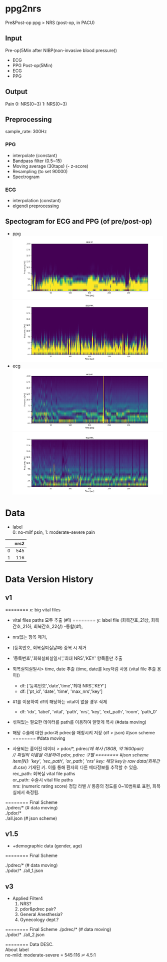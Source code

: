 # ppg2nrs
Pre&amp;Post-op ppg > NRS (post-op, in PACU)

## Input

Pre-op(5Min after NIBP(non-invasive blood pressure))
- ECG
- PPG
Post-op(5Min)
- ECG
- PPG

## Output

Pain
0: NRS(0~3)
1: NRS(0~3)

## Preprocessing

sample_rate: 300Hz

### PPG

- interpolate (constant)
- Bandpass filter (0.5~15)
- Moving average (30taps)
(- z-score)
- Resampling (to set 90000)
- Spectrogram

### ECG

- interpolation (constant)
- elgendi preprocessing

## Spectogram for ECG and PPG (of pre/post-op)

- ppg 
![](./assets/ppg_or_spec.png)
![](./assets/ppg_rec_spec.png)
- ecg
![](./assets/ecg_or_spec.png)
![](./assets/ecg_rec_spec.png)

# Data

- label  
0: no-milf psin, 1: moderate-severe pain

|    |   nrs2 |
|---:|-------:|
|  0 |    545 |
|  1 |    116 |

# Data Version History

## v1 
======== x: big vital files 
- vital files paths 모두 추출 (#1)
======== y: label file (회복간호_21상, 회복간호_21하, 회복간호_22상)
-통합(df), 
- nrs없는 항목 제거,
- (등록번호, 회복실퇴실날짜) 중복 시 제거
- '등록번호','회복실퇴실일시','최대 NRS','KEY' 항목들만 추출
- 회복실퇴실일시> time, date 추출 (time, date를 key처럼 사용 (vital file 추출 용이))
    - df: ['등록번호','date','time','최대 NRS','KEY']
    - df: ['pt_id', 'date', 'time', 'max_nrs','key']

- #1를 이용하여 df의 해당하는 vital이 없을 경우 삭제
    - df: 'idx', 'label', 'vital', 'path', 'nrs', 'key', 'ext_path', 'room', 'path_0'
- 섞여있는 필요한 데이터를 path를 이용하여 알맞게 복사 (#data moving)
- 해당 수술에 대한 pdor과 pdrec을 매칭시켜 저장 (df > json) #json scheme
======== #data moving  
- 사용되는 흩어진 데이터 > pdor/*, pdrec/*에 복사 (18GB, 약 1600pair)  
// 파일의 이름을 이용하여 pdor, pdrec 구별 
======== #json scheme  
item[N]: 'key', 'rec_path', 'or_path', 'nrs'
key: 해당 key는 raw data(회복간호*.csv) 기재된 키. 이를 통해 환자의 다른 메타정보를 추적할 수 있음.  
rec_path: 회복실 vital file paths  
or_path: 수술시 vital file paths   
nrs: (numeric rating score) 정답 라벨 // 통증의 정도를 0~10범위로 표현, 회복실에서 측정됨.   

======== Final Scheme  
./pdrec/* (# data moving)  
./pdor/*   
./all.json (# json scheme)  

## v1.5

- +demographic data (gender, age)


======== Final Scheme  

./pdrec/* (# data moving)  
./pdor/*
./all_1.json

## v3

- Applied Filter4
    1. NRS? 
    2. pdor&pdrec pair? 
    3. General Anesthesia? 
    4. Gynecology dept.?

======== Final Scheme
./pdrec/* (# data moving)  
./pdor/*
./all_2.json

======== Data DESC.  
About label  
no-mild: moderate-severe = 545:116 ≓ 4.5:1

